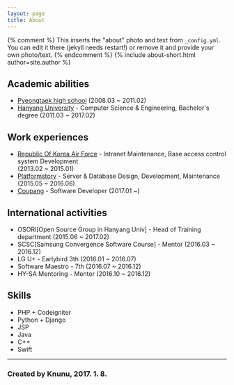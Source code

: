 ```yaml
---
layout: page
title: About
---
```


{% comment %}
  This inserts the "about" photo and text from `_config.yml`.
  You can edit it there (jekyll needs restart!) or remove it and provide your own photo/text.
{% endcomment %}
{% include about-short.html author=site.author %}

## Academic abilities

* [Pyeongtaek high school](http://www.pyeongtaek.hs.kr/smain.html) (2008.03 ~ 2011.02)
* [Hanyang University](http://www.hanyang.ac.kr/) - Computer Science & Engineering, Bachelor's degree (2011.03 ~ 2017.02)

## Work experiences

* [Republic Of Korea Air Force](http://www.airforce.mil.kr:8081/user/indexMain.action?siteId=airforce) - Intranet Maintenance, Base access control system Development <br />(2013.02 ~ 2015.01)
* [Platformstory](http://platformstory.com/) - Server & Database Design, Development, Maintenance (2015.05 ~ 2016.06)
* [Coupang](http://www.coupang.com/) - Software Developer (2017.01 ~)

## International activities

* OSORI[Open Source Group in Hanyang Univ] - Head of Training department (2015.06 ~ 2017.02)
* SCSC[Samsung Convergence Software Course] - Mentor (2016.03 ~ 2016.12)
* LG U+ - Earlybird 3th (2016.01 ~ 2016.07)
* Software Maestro - 7th (2016.07 ~ 2016.12)
* HY-SA Mentoring - Mentor (2016.10 ~ 2016.12)

## Skills

* PHP + Codeigniter
* Python + Django
* JSP
* Java
* C++
* Swift

------

### Created by Knunu, 2017. 1. 8.
